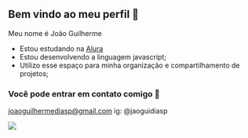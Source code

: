 ## Bem vindo ao meu perfil 🦨

Meu nome é João Guilherme 

- Estou estudando na [Alura](https://www.alura.com.br)
- Estou desenvolvendo a linguagem javascript;
- Utilizo esse espaço para minha organização e compartilhamento de projetos;

### Você pode entrar em contato comigo 📧

joaoguilhermediasp@gmail.com
ig: @jaoguidiasp

![](https://media1.tenor.com/m/-qBsG1HwR4oAAAAC/cat-dance-dancing-cat.gif)
